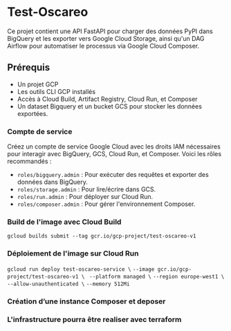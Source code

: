 # Test-Oscareo

Ce projet contient une API FastAPI pour charger des données PyPI dans BigQuery et les exporter vers Google Cloud Storage, 
ainsi qu'un DAG Airflow pour automatiser le processus via Google Cloud Composer.

## Prérequis

- Un projet GCP
- Les outils CLI GCP installés
- Accès à Cloud Build, Artifact Registry, Cloud Run, et Composer
- Un dataset Bigquery et un bucket GCS pour stocker les données exportées.


### Compte de service

Créez un compte de service Google Cloud avec les droits IAM nécessaires pour interagir avec BigQuery, GCS, Cloud Run, et Composer. Voici les rôles recommandés :
- `roles/bigquery.admin` : Pour exécuter des requêtes et exporter des données dans BigQuery.
- `roles/storage.admin` : Pour lire/écrire dans GCS.
- `roles/run.admin` : Pour déployer sur Cloud Run.
- `roles/composer.admin` : Pour gérer l'environnement Composer.

### Build de l'image avec Cloud Build
`gcloud builds submit --tag gcr.io/gcp-project/test-oscareo-v1`

### Déploiement de l'image sur Cloud Run
`gcloud run deploy test-oscareo-service \`
  `--image gcr.io/gcp-project/test-oscareo-v1 \ `
  `--platform managed \`
  `--region europe-west1 \`
  `--allow-unauthenticated \`
  `--memory 512Mi`

### Création d’une instance Composer et deposer 

### L'infrastructure pourra être realiser avec terraform 

